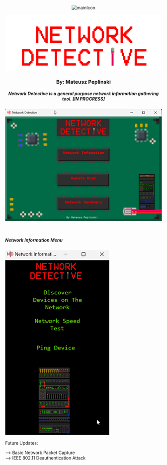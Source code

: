 

<p align="center">
  <img width="75" src="resources/Network-Detective-icon.ico" alt="mainIcon">
</p>

<p align="center"><img width="500" src="resources/mainMenu/mainMenuTitle.png" alt="mainTitle"> 

<h3 align="center">By: Mateusz Peplinski</h3>


<h5 align="center"> Network Detective is a general purpose network information gathering tool. [IN PROGRESS]</h5>
<p align="center">
  <img src="READMEimg/Capture.png" alt="mainMenu">
 </p>
</br>
<p align="left">
  <h5>Network Information Menu</h5>
  <img src="READMEimg/NetworkInformation.gif" alt="NetInfo">
</p>
Future Updates:

--> Basic Network Packet Capture  
--> IEEE 802.11 Deauthentication Attack
